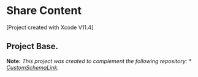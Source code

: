 # Share Content
[Project created with Xcode V11.4]

## Project Base.
**Note:** *This project was created to complement the following repository: * [CustomSchemaLink](https://github.com/thaliees/CustomSchemaSwift).*